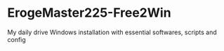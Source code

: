 # ErogeMaster225-Free2Win
My daily drive Windows installation with essential softwares, scripts and config
